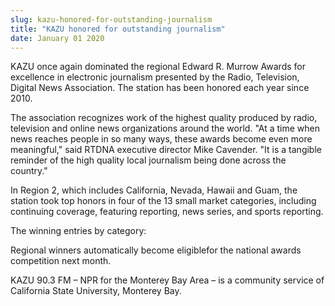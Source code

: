 ```yaml
---
slug: kazu-honored-for-outstanding-journalism
title: "KAZU honored for outstanding journalism"
date: January 01 2020
---
```


<p>KAZU once again dominated the regional Edward R. Murrow Awards for excellence in electronic journalism presented by the Radio, Television, Digital News Association. The station has been honored each year since 2010.
</p><p>The association recognizes work of the highest quality produced by radio, television and online news organizations around the world. "At a time when news reaches people in so many ways, these awards become even more meaningful," said RTDNA executive director Mike Cavender. "It is a tangible reminder of the high quality local journalism being done across the country."
</p><p>In Region 2, which includes California, Nevada, Hawaii and Guam, the station took top honors in four of the 13 small market categories, including continuing coverage, featuring reporting, news series, and sports reporting.
</p><p>The winning entries by category:
</p><p>Regional winners automatically become eligiblefor the national awards competition next month.
</p><p>KAZU 90.3 FM – NPR for the Monterey Bay Area – is a community service of California State University, Monterey Bay.
</p>
